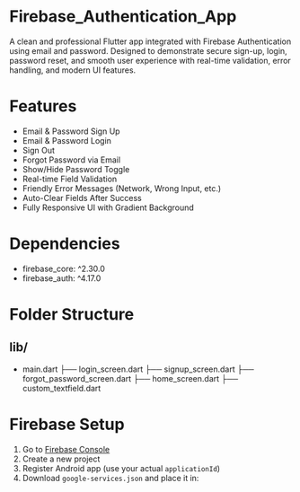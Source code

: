 # Firebase_Authentication_App

A clean and professional Flutter app integrated with Firebase Authentication using email and password. Designed to demonstrate secure sign-up, login, password reset, and smooth user experience with real-time validation, error handling, and modern UI features.

# Features
- Email & Password Sign Up
- Email & Password Login
- Sign Out
- Forgot Password via Email
- Show/Hide Password Toggle
- Real-time Field Validation
- Friendly Error Messages (Network, Wrong Input, etc.)
- Auto-Clear Fields After Success
- Fully Responsive UI with Gradient Background

# Dependencies
- firebase_core: ^2.30.0
- firebase_auth: ^4.17.0
  
# Folder Structure
## lib/
- main.dart
├── login_screen.dart
├── signup_screen.dart
├── forgot_password_screen.dart
├── home_screen.dart
├── custom_textfield.dart


# Firebase Setup 
1. Go to [Firebase Console](https://console.firebase.google.com)
2. Create a new project
3. Register Android app (use your actual `applicationId`)
4. Download `google-services.json` and place it in:
